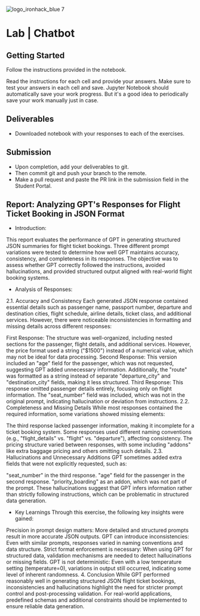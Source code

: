 ![logo_ironhack_blue 7](https://user-images.githubusercontent.com/23629340/40541063-a07a0a8a-601a-11e8-91b5-2f13e4e6b441.png)

# Lab | Chatbot

## Getting Started

Follow the instructions provided in the notebook.

Read the instructions for each cell and provide your answers. Make sure to test your answers in each cell and save. Jupyter Notebook should automatically save your work progress. But it's a good idea to periodically save your work manually just in case.

## Deliverables

- Downloaded notebook with your responses to each of the exercises.


## Submission

- Upon completion, add your deliverables to git. 
- Then commit git and push your branch to the remote.
- Make a pull request and paste the PR link in the submission field in the Student Portal.

## Report: Analyzing GPT's Responses for Flight Ticket Booking in JSON Format
- Introduction:
  
This report evaluates the performance of GPT in generating structured JSON summaries for flight ticket bookings. Three different prompt variations were tested to determine how well GPT maintains accuracy, consistency, and completeness in its responses. The objective was to assess whether GPT correctly followed the instructions, avoided hallucinations, and provided structured output aligned with real-world flight booking systems.

- Analysis of Responses:
  
2.1. Accuracy and Consistency
Each generated JSON response contained essential details such as passenger name, passport number, departure and destination cities, flight schedule, airline details, ticket class, and additional services. However, there were noticeable inconsistencies in formatting and missing details across different responses:

First Response: The structure was well-organized, including nested sections for the passenger, flight details, and additional services. However, the price format used a string ("$1500") instead of a numerical value, which may not be ideal for data processing.
Second Response: This version included an "age" field for the passenger, which was not requested, suggesting GPT added unnecessary information. Additionally, the "route" was formatted as a string instead of separate "departure_city" and "destination_city" fields, making it less structured.
Third Response: This response omitted passenger details entirely, focusing only on flight information. The "seat_number" field was included, which was not in the original prompt, indicating hallucination or deviation from instructions.
2.2. Completeness and Missing Details
While most responses contained the required information, some variations showed missing elements:

The third response lacked passenger information, making it incomplete for a ticket booking system.
Some responses used different naming conventions (e.g., "flight_details" vs. "flight" vs. "departure"), affecting consistency.
The pricing structure varied between responses, with some including "addons" like extra baggage pricing and others omitting such details.
2.3. Hallucinations and Unnecessary Additions
GPT sometimes added extra fields that were not explicitly requested, such as:

"seat_number" in the third response.
"age" field for the passenger in the second response.
"priority_boarding" as an addon, which was not part of the prompt.
These hallucinations suggest that GPT infers information rather than strictly following instructions, which can be problematic in structured data generation.

- Key Learnings
Through this exercise, the following key insights were gained:

Precision in prompt design matters: More detailed and structured prompts result in more accurate JSON outputs.
GPT can introduce inconsistencies: Even with similar prompts, responses varied in naming conventions and data structure.
Strict format enforcement is necessary: When using GPT for structured data, validation mechanisms are needed to detect hallucinations or missing fields.
GPT is not deterministic: Even with a low temperature setting (temperature=0), variations in output still occurred, indicating some level of inherent randomness.
4. Conclusion
While GPT performed reasonably well in generating structured JSON flight ticket bookings, inconsistencies and hallucinations highlight the need for stricter prompt control and post-processing validation. For real-world applications, predefined schemas and additional constraints should be implemented to ensure reliable data generation.

<br>


